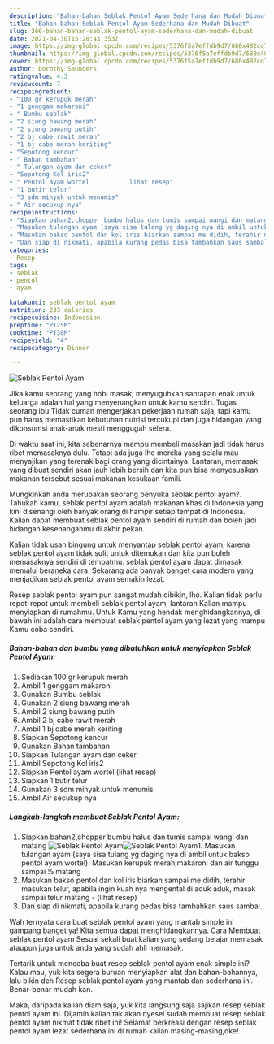 ```yaml
---
description: "Bahan-bahan Seblak Pentol Ayam Sederhana dan Mudah Dibuat"
title: "Bahan-bahan Seblak Pentol Ayam Sederhana dan Mudah Dibuat"
slug: 266-bahan-bahan-seblak-pentol-ayam-sederhana-dan-mudah-dibuat
date: 2021-04-30T15:28:43.353Z
image: https://img-global.cpcdn.com/recipes/5376f5a7effdb9d7/680x482cq70/seblak-pentol-ayam-foto-resep-utama.jpg
thumbnail: https://img-global.cpcdn.com/recipes/5376f5a7effdb9d7/680x482cq70/seblak-pentol-ayam-foto-resep-utama.jpg
cover: https://img-global.cpcdn.com/recipes/5376f5a7effdb9d7/680x482cq70/seblak-pentol-ayam-foto-resep-utama.jpg
author: Dorothy Saunders
ratingvalue: 4.3
reviewcount: 7
recipeingredient:
- "100 gr kerupuk merah"
- "1 genggam makaroni"
- " Bumbu seblak"
- "2 siung bawang merah"
- "2 siung bawang putih"
- "2 bj cabe rawit merah"
- "1 bj cabe merah keriting"
- "Sepotong kencur"
- " Bahan tambahan"
- " Tulangan ayam dan ceker"
- "Sepotong Kol iris2"
- " Pentol ayam wortel           lihat resep"
- "1 butir telur"
- "3 sdm minyak untuk menumis"
- " Air secukup nya"
recipeinstructions:
- "Siapkan bahan2,chopper bumbu halus dan tumis sampai wangi dan matang"
- "Masukan tulangan ayam (saya sisa tulang yg daging nya di ambil untuk bakso pentol ayam wortel). Masukan kerupuk merah,makaroni dan air tunggu sampai ½ matang"
- "Masukan bakso pentol dan kol iris biarkan sampai me didih, terahir masukan telur, apabila ingin kuah nya mengental di aduk aduk, masak sampai telur matang           (lihat resep)"
- "Dan siap di nikmati, apabila kurang pedas bisa tambahkan saus sambal."
categories:
- Resep
tags:
- seblak
- pentol
- ayam

katakunci: seblak pentol ayam 
nutrition: 233 calories
recipecuisine: Indonesian
preptime: "PT25M"
cooktime: "PT38M"
recipeyield: "4"
recipecategory: Dinner

---
```



![Seblak Pentol Ayam](https://img-global.cpcdn.com/recipes/5376f5a7effdb9d7/680x482cq70/seblak-pentol-ayam-foto-resep-utama.jpg)

Jika kamu seorang yang hobi masak, menyuguhkan santapan enak untuk keluarga adalah hal yang menyenangkan untuk kamu sendiri. Tugas seorang ibu Tidak cuman mengerjakan pekerjaan rumah saja, tapi kamu pun harus memastikan kebutuhan nutrisi tercukupi dan juga hidangan yang dikonsumsi anak-anak mesti menggugah selera.

Di waktu  saat ini, kita sebenarnya mampu membeli masakan jadi tidak harus ribet memasaknya dulu. Tetapi ada juga lho mereka yang selalu mau menyajikan yang terenak bagi orang yang dicintainya. Lantaran, memasak yang dibuat sendiri akan jauh lebih bersih dan kita pun bisa menyesuaikan makanan tersebut sesuai makanan kesukaan famili. 



Mungkinkah anda merupakan seorang penyuka seblak pentol ayam?. Tahukah kamu, seblak pentol ayam adalah makanan khas di Indonesia yang kini disenangi oleh banyak orang di hampir setiap tempat di Indonesia. Kalian dapat membuat seblak pentol ayam sendiri di rumah dan boleh jadi hidangan kesenanganmu di akhir pekan.

Kalian tidak usah bingung untuk menyantap seblak pentol ayam, karena seblak pentol ayam tidak sulit untuk ditemukan dan kita pun boleh memasaknya sendiri di tempatmu. seblak pentol ayam dapat dimasak memalui beraneka cara. Sekarang ada banyak banget cara modern yang menjadikan seblak pentol ayam semakin lezat.

Resep seblak pentol ayam pun sangat mudah dibikin, lho. Kalian tidak perlu repot-repot untuk membeli seblak pentol ayam, lantaran Kalian mampu menyiapkan di rumahmu. Untuk Kamu yang hendak menghidangkannya, di bawah ini adalah cara membuat seblak pentol ayam yang lezat yang mampu Kamu coba sendiri.

<!--inarticleads1-->

##### Bahan-bahan dan bumbu yang dibutuhkan untuk menyiapkan Seblak Pentol Ayam:

1. Sediakan 100 gr kerupuk merah
1. Ambil 1 genggam makaroni
1. Gunakan  Bumbu seblak
1. Gunakan 2 siung bawang merah
1. Ambil 2 siung bawang putih
1. Ambil 2 bj cabe rawit merah
1. Ambil 1 bj cabe merah keriting
1. Siapkan Sepotong kencur
1. Gunakan  Bahan tambahan
1. Siapkan  Tulangan ayam dan ceker
1. Ambil Sepotong Kol iris2
1. Siapkan  Pentol ayam wortel           (lihat resep)
1. Siapkan 1 butir telur
1. Gunakan 3 sdm minyak untuk menumis
1. Ambil  Air secukup nya




<!--inarticleads2-->

##### Langkah-langkah membuat Seblak Pentol Ayam:

1. Siapkan bahan2,chopper bumbu halus dan tumis sampai wangi dan matang
<img src="https://img-global.cpcdn.com/steps/d803d81012c2f987/160x128cq70/seblak-pentol-ayam-langkah-memasak-1-foto.jpg" alt="Seblak Pentol Ayam"><img src="https://img-global.cpcdn.com/steps/4e2f3a5712a80fb1/160x128cq70/seblak-pentol-ayam-langkah-memasak-1-foto.jpg" alt="Seblak Pentol Ayam">1. Masukan tulangan ayam (saya sisa tulang yg daging nya di ambil untuk bakso pentol ayam wortel). Masukan kerupuk merah,makaroni dan air tunggu sampai ½ matang
1. Masukan bakso pentol dan kol iris biarkan sampai me didih, terahir masukan telur, apabila ingin kuah nya mengental di aduk aduk, masak sampai telur matang -           (lihat resep)
1. Dan siap di nikmati, apabila kurang pedas bisa tambahkan saus sambal.




Wah ternyata cara buat seblak pentol ayam yang mantab simple ini gampang banget ya! Kita semua dapat menghidangkannya. Cara Membuat seblak pentol ayam Sesuai sekali buat kalian yang sedang belajar memasak ataupun juga untuk anda yang sudah ahli memasak.

Tertarik untuk mencoba buat resep seblak pentol ayam enak simple ini? Kalau mau, yuk kita segera buruan menyiapkan alat dan bahan-bahannya, lalu bikin deh Resep seblak pentol ayam yang mantab dan sederhana ini. Benar-benar mudah kan. 

Maka, daripada kalian diam saja, yuk kita langsung saja sajikan resep seblak pentol ayam ini. Dijamin kalian tak akan nyesel sudah membuat resep seblak pentol ayam nikmat tidak ribet ini! Selamat berkreasi dengan resep seblak pentol ayam lezat sederhana ini di rumah kalian masing-masing,oke!.

